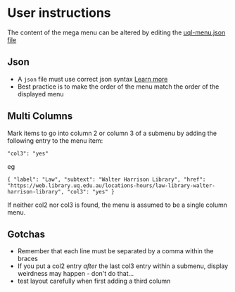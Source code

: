 # User instructions

The content of the mega menu can be altered by editing the [uql-menu.json file](https://github.com/uqlibrary/uqlibrary-reusable-components/blob/master/resources/uql-menu.json)

## Json

* A `json` file must use correct json syntax [Learn more](https://www.w3schools.com/js/js_json_syntax.asp)
* Best practice is to make the order of the menu match the order of the displayed menu

## Multi Columns

Mark items to go into column 2 or column 3 of a submenu by adding the following entry to the menu item:

`"col3": "yes"`

eg

`{
    "label": "Law",
    "subtext": "Walter Harrison Library",
    "href": "https://web.library.uq.edu.au/locations-hours/law-library-walter-harrison-library",
    "col3": "yes"
}`

If neither col2 nor col3 is found, the menu is assumed to be a single column menu.

## Gotchas

* Remember that each line must be separated by a comma within the braces
* If you put a col2 entry _after_ the last col3 entry within a submenu, display weirdness may happen - don't do that...
* test layout carefully when first adding a third column
